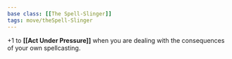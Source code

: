 ```yaml
---
base class: [[The Spell-Slinger]]
tags: move/theSpell-Slinger
---
```

+1 to **[[Act Under Pressure]]** when you are dealing with the consequences of your own spellcasting.